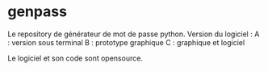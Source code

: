 # genpass
Le repository de générateur de mot de passe python.
Version du logiciel :
  A : version sous terminal
  B : prototype graphique
  C : graphique et logiciel

Le logiciel et son code sont opensource.
